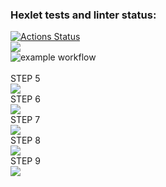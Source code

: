 ### Hexlet tests and linter status:
[![Actions Status](https://github.com/Kerantor/python-project-lvl1/workflows/hexlet-check/badge.svg)](https://github.com/Kerantor/python-project-lvl1/actions)<br>
<a href="https://codeclimate.com/github/codeclimate/codeclimate/maintainability"><img src="https://api.codeclimate.com/v1/badges/a99a88d28ad37a79dbf6/maintainability" /></a><br>
![example workflow](https://github.com/github/docs/actions/workflows/main.yml/badge.svg)<br>
<br>STEP 5</br>
<a href="https://asciinema.org/a/402673" target="_blank"><img src="https://asciinema.org/a/402673.svg" /></a>
<br>STEP 6</br>
<a href="https://asciinema.org/a/405535" target="_blank"><img src="https://asciinema.org/a/405535.svg" /></a>
<br>STEP 7</br>
<a href="https://asciinema.org/a/405830" target="_blank"><img src="https://asciinema.org/a/405830.svg" /></a>
<br>STEP 8</br>
<a href="https://asciinema.org/a/406011" target="_blank"><img src="https://asciinema.org/a/406011.svg" /></a>
<br>STEP 9</br>
<a href="https://asciinema.org/a/406037" target="_blank"><img src="https://asciinema.org/a/406037.svg" /></a>

